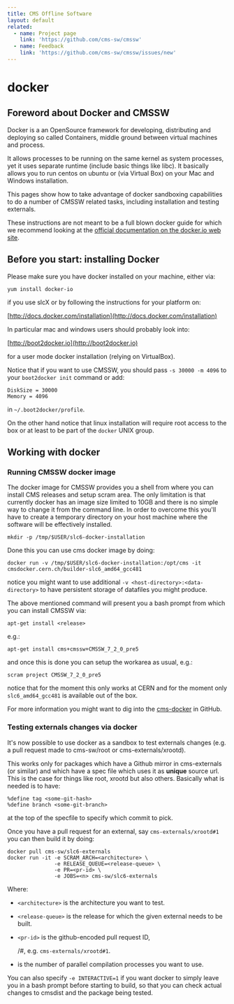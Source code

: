 ```yaml
---
title: CMS Offline Software
layout: default
related:
  - name: Project page
    link: 'https://github.com/cms-sw/cmssw'
  - name: Feedback
    link: 'https://github.com/cms-sw/cmssw/issues/new'
---
```


# docker

## Foreword about Docker and CMSSW

Docker is a an OpenSource framework for developing, distributing and deploying so called Containers, middle ground between virtual machines and process.

It allows processes to be running on the same kernel as system processes, yet it uses separate runtime \(include basic things like libc\). It basically allows you to run centos on ubuntu or \(via Virtual Box\) on your Mac and Windows installation.

This pages show how to take advantage of docker sandboxing capabilities to do a number of CMSSW related tasks, including installation and testing externals.

These instructions are not meant to be a full blown docker guide for which we recommend looking at the [official documentation on the docker.io web site](https://docker.io).

## Before you start: installing Docker

Please make sure you have docker installed on your machine, either via:

```text
yum install docker-io
```

if you use slcX or by following the instructions for your platform on:

[http://docs.docker.com/installation](http://docs.docker.com/installation)

In particular mac and windows users should probably look into:

[http://boot2docker.io](http://boot2docker.io)

for a user mode docker installation \(relying on VirtualBox\).

Notice that if you want to use CMSSW, you should pass `-s 30000 -m 4096` to your `boot2docker init` command or add:

```text
DiskSize = 30000
Memory = 4096
```

in `~/.boot2docker/profile`.

On the other hand notice that linux installation will require root access to the box or at least to be part of the `docker` UNIX group.

## Working with docker

### Running CMSSW docker image

The docker image for CMSSW provides you a shell from where you can install CMS releases and setup scram area. The only limitation is that currently docker has an image size limited to 10GB and there is no simple way to change it from the command line. In order to overcome this you'll have to create a temporary directory on your host machine where the software will be effectively installed.

```text
mkdir -p /tmp/$USER/slc6-docker-installation
```

Done this you can use cms docker image by doing:

```text
docker run -v /tmp/$USER/slc6-docker-installation:/opt/cms -it cmsdocker.cern.ch/builder-slc6_amd64_gcc481
```

notice you might want to use additional `-v <host-directory>:<data-directory>` to have persistent storage of datafiles you might produce.

The above mentioned command will present you a bash prompt from which you can install CMSSW via:

```text
apt-get install <release>
```

e.g.:

```text
apt-get install cms+cmssw+CMSSW_7_2_0_pre5
```

and once this is done you can setup the workarea as usual, e.g.:

```text
scram project CMSSW_7_2_0_pre5
```

notice that for the moment this only works at CERN and for the moment only `slc6_amd64_gcc481` is available out of the box.

For more information you might want to dig into the [cms-docker](https://github.com/cms-sw/cms-docker) in GitHub.

### Testing externals changes via docker

It's now possible to use docker as a sandbox to test externals changes \(e.g. a pull request made to cms-sw/root or cms-externals/xrootd\).

This works only for packages which have a Github mirror in cms-externals \(or similar\) and which have a spec file which uses it as **unique** source url. This is the case for things like root, xrootd but also others. Basically what is needed is to have:

```text
%define tag <some-git-hash>
%define branch <some-git-branch>
```

at the top of the specfile to specify which commit to pick.

Once you have a pull request for an external, say `cms-externals/xrootd#1` you can then build it by doing:

```text
docker pull cms-sw/slc6-externals
docker run -it -e SCRAM_ARCH=<architecture> \
               -e RELEASE_QUEUE=<release-queue> \
               -e PR=<pr-id> \
               -e JOBS=<n> cms-sw/slc6-externals
```

Where:

* `<architecture>` is the architecture you want to test.
* `<release-queue>` is the release for which the given external needs to be built.
* `<pr-id>` is the github-encoded pull request ID,

  /\#, e.g. `cms-externals/xrootd#1`.

*  is the number of parallel compilation processes you want to use.

You can also specify `-e INTERACTIVE=1` if you want docker to simply leave you in a bash prompt before starting to build, so that you can check actual changes to cmsdist and the package being tested.

